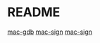 # README

[mac-gdb](https://blog.csdn.net/github_33873969/article/details/78511733)
[mac-sign](https://blog.csdn.net/powerlly/article/details/30323015)
[mac-sign](https://www.cnblogs.com/beanmoon/p/4117834.html)
